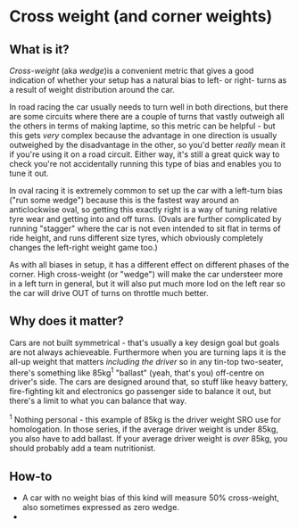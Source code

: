 # Cross weight (and corner weights)
## What is it?
*Cross-weight* (aka *wedge*)is a convenient metric that gives a good indication of whether your setup has a natural bias to left- or right- turns as a result of weight distribution around the car. 

In road racing the car usually needs to turn well in both directions, but there are some circuits where there are a couple of turns that vastly outweigh all the others in terms of making laptime, so this metric can be helpful - but this gets *very* complex because the advantage in one direction is usually outweighed by the disadvantage in the other, so you'd better *really* mean it if you're using it on a road circuit. Either way, it's still a great quick way to check you're not accidentally running this type of bias and enables you to tune it out.

In oval racing it is extremely common to set up the car with a left-turn bias ("run some wedge") because this is the fastest way around an anticlockwise oval, so getting this exactly right is a way of tuning relative tyre wear and getting into and off turns. (Ovals are further complicated by running "stagger" where the car is not even intended to sit flat in terms of ride height, and runs different size tyres, which obviously completely changes the left-right weight game too.)

As with all biases in setup, it has a different effect on different phases of the corner. High cross-weight (or "wedge") will make the car understeer more in a left turn in general, but it will also put much more lod on the left rear so the car will drive OUT of turns on throttle much better.

## Why does it matter?
Cars are not built symmetrical - that's usually a key design goal but goals are not always achieveable. Furthermore when you are turning laps it is the all-up weight that matters *including the driver* so in any tin-top two-seater, there's something like 85kg<sup>1</sup> "ballast" (yeah, that's you) off-centre on driver's side. The cars are designed around that, so stuff like heavy battery, fire-fighting kit and electronics go passenger side to balance it out, but there's a limit to what you can balance that way.

<sup>1</sup> Nothing personal - this example of 85kg is the driver weight SRO use for homologation. In those series, if the average driver weight is under 85kg, you also have to add ballast. If your average driver weight is *over* 85kg, you should probably add a team nutritionist.
## How-to
* A car with no weight bias of this kind will measure 50% cross-weight, also sometimes expressed as zero wedge.
* 

